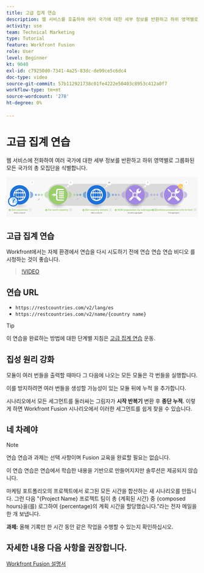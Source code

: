 ```yaml
---
title: 고급 집계 연습
description: 웹 서비스를 호출하여 여러 국가에 대한 세부 정보를 반환하고 하위 영역별로 그룹화된 모집단을 식별하는 방법을 알아봅니다. [!DNL Adobe Workfront Fusion].
activity: use
team: Technical Marketing
type: Tutorial
feature: Workfront Fusion
role: User
level: Beginner
kt: 9040
exl-id: c79250d0-7341-4a25-83dc-de99ce5c6dc4
doc-type: video
source-git-commit: 57b112921738c01fe4222e50403c8953c412a0f7
workflow-type: tm+mt
source-wordcount: '278'
ht-degree: 0%

---
```


# 고급 집계 연습

웹 서비스에 전화하여 여러 국가에 대한 세부 정보를 반환하고 하위 영역별로 그룹화된 모든 국가의 총 모집단을 식별합니다.

![Fusion 시나리오의 이미지](assets/iteration-and-aggregation-3.png)

## 고급 집계 연습

Workfront에서는 자체 환경에서 연습을 다시 시도하기 전에 연습 연습 연습 비디오 를 시청하는 것이 좋습니다.

>[!VIDEO](https://video.tv.adobe.com/v/335281/?quality=12&learn=on)

## 연습 URL

* `https://restcountries.com/v2/lang/es`
* `https://restcountries.com/v2/name/{country name}`

>[!TIP]
>
>이 연습을 완료하는 방법에 대한 단계별 지침은 [고급 집계 연습](https://experienceleague.adobe.com/docs/workfront-learn/tutorials-workfront/fusion/exercises/advanced-aggregation.html?lang=en) 운동.

## 집성 원리 강화

모듈이 여러 번들을 출력할 때마다 그 다음에 나오는 모든 모듈은 각 번들을 실행합니다.

이를 방지하려면 여러 번들을 생성할 가능성이 있는 모듈 뒤에 누적 을 추가합니다.

시나리오에서 모든 세그먼트를 둘러싸는 그림자가 **시작 반복기** 변환 후 **종단 누적**. 이렇게 하면 Workfront Fusion 시나리오에서 이러한 세그먼트를 쉽게 찾을 수 있습니다.

## 네 차례야

>[!NOTE]
>
>연습 연습과 과제는 선택 사항이며 Fusion 교육을 완료할 필요는 없습니다.

이 연습 연습은 연습에서 학습한 내용을 기반으로 만들어지지만 솔루션은 제공되지 않습니다.

마케팅 포트폴리오의 프로젝트에서 로그된 모든 시간을 합산하는 새 시나리오를 만듭니다. 그런 다음 &quot;{Project Name} 프로젝트 팀이 총 {계획된 시간} 중 {composed hours}을(를) 로그하여 {percentage}의 계획 시간을 할당했습니다.&quot;라는 전자 메일을 한 개 보냅니다.

**과제:** 올해 기록만 한 시간 동안 같은 작업을 수행할 수 있는지 확인하십시오.

## 자세한 내용 다음 사항을 권장합니다.

[Workfront Fusion 설명서](https://experienceleague.adobe.com/docs/workfront/using/adobe-workfront-fusion/workfront-fusion-2.html?lang=en)
